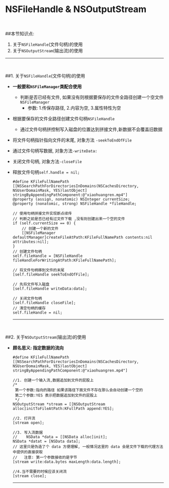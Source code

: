 # NSFileHandle & NSOutputStream

<br/>

##本节知识点:
1. 关于`NSFileHandle`(文件句柄)的使用
2. 关于`NSOutputStream`(输出流)的使用


---
<br/>

##1. 关于`NSFileHandle`(文件句柄)的使用

- **一般要和`NSFileManager`类配合使用**
    - 判断是否已经有文件, 如果没有则根据要保存的文件全路径创建一个空文件`NSFileManager`
        - 参数: 1.传保存路径, 2.内容为空, 3.属性特性为空
- 根据要保存的文件全路径创建文件句柄`NSFileHandle`
    - 通过文件句柄拼控制写入磁盘的位置达到拼接文件,新数据不会覆盖旧数据
- 将文件句柄指针指向文件的末尾, 对象方法 `-seekToEndOfFile`
- 通过文件句柄写数据, 对象方法`-writeData:`
- 关闭文件句柄, 对象方法`-closeFile`
- 释放文件句柄`self.handle = nil;`

  ```objc
  #define KFileFullNamePath [[NSSearchPathForDirectoriesInDomains(NSCachesDirectory, NSUserDomainMask, YES)lastObject] stringByAppendingPathComponent:@"xiaohuangren.mp4"]
  @property (assign, nonatomic) NSInteger currentSize;
  @property (nonatomic, strong) NSFileHandle *fileHandle;
  ```
  ```objc
  // 使用句柄拼接文件实现断点续传
  // 判断之前是否已经有过文件下载 ,没有则创建出来一个空的文件
  if (self.currentSize == 0) {
      // 创建一个新的文件
      [[NSFileManager defaultManager]createFileAtPath:KFileFullNamePath contents:nil attributes:nil];
  }
  // 创建文件句柄
  self.fileHandle = [NSFileHandle fileHandleForWritingAtPath:KFileFullNamePath];

  // 将文件句柄移到文件的末尾
  [self.fileHandle seekToEndOfFile];

  // 先将文件写入磁盘
  [self.fileHandle writeData:data];

  // 关闭文件句柄
  [self.fileHandle closeFile];
  // 清空句柄的缓存
  self.fileHandle = nil;
  ```
  
  
  ---
  <br/>


##2. 关于`NSOutputStream`(输出流)的使用

- **顾名思义: 指定数据的流向**

  ```objc
  #define KFileFullNamePath [[NSSearchPathForDirectoriesInDomains(NSCachesDirectory, NSUserDomainMask, YES)lastObject] stringByAppendingPathComponent:@"xiaohuangren.mp4"]
  ```
  ```objc
  //1. 创建一个输入流,数据追加到文件的屁股上
  /*
   第一个参数:指向的路径 如果该路径下面文件不存在那么会自动创建一个空的
   第二个参数:YES 表示把数据追加到文件的屁股上
   */
  NSOutputStream *stream = [[NSOutputStream alloc]initToFileAtPath:KFullPath append:YES];

  //2. 打开流
  [stream open];

  //3. 写入流数据 
  //    NSData *data = [[NSData alloc]init];
  NSData *datat = [NSData data];
  // 这里只是伪造了个 data 方便理解, 一般情况这里的 data 会是文件下载的代理方法中提供的直接获取
  //   注意: 第一个参数接收的是字节
  [stream write:data.bytes maxLength:data.length];

  //4.当不需要的时候应该关闭流
  [stream close];
  ```


  
  ---
  <br/>
